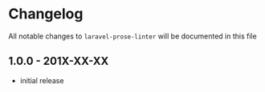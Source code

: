 # Changelog

All notable changes to `laravel-prose-linter` will be documented in this file

## 1.0.0 - 201X-XX-XX

- initial release
